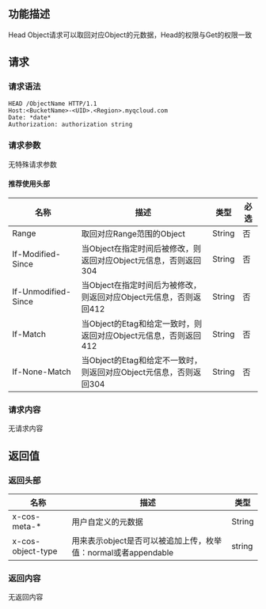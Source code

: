 ## 功能描述

Head Object请求可以取回对应Object的元数据，Head的权限与Get的权限一致

## 请求

### 请求语法

```Http
HEAD /ObjectName HTTP/1.1
Host:<BucketName>-<UID>.<Region>.myqcloud.com
Date: *date*
Authorization: authorization string
```

### 请求参数

无特殊请求参数

#### 推荐使用头部

| 名称                  | 描述                                       | 类型     | 必选   |
| ------------------- | ---------------------------------------- | ------ | ---- |
| Range               | 取回对应Range范围的Object                       | String | 否    |
| If-Modified-Since   | 当Object在指定时间后被修改，则返回对应Object元信息，否则返回304  | String | 否    |
| If-Unmodified-Since | 当Object在指定时间后为被修改，则返回对应Object元信息，否则返回412 | String | 否    |
| If-Match            | 当Object的Etag和给定一致时，则返回对应Object元信息，否则返回412 | String | 否    |
| If-None-Match       | 当Object的Etag和给定不一致时，则返回对应Object元信息，否则返回304 | String | 否    |

### 请求内容

无请求内容

## 返回值

### 返回头部

| 名称                | 描述                                       | 类型     |
| ----------------- | ---------------------------------------- | ------ |
| x-cos-meta-*      | 用户自定义的元数据                                | String |
| x-cos-object-type | 用来表示object是否可以被追加上传，枚举值：normal或者appendable | string |


### 返回内容

无返回内容